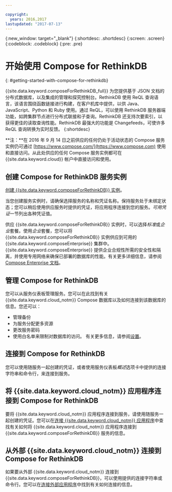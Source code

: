 ```yaml
---

copyright:
  years: 2016,2017
lastupdated: "2017-07-13"
---
```


{:new_window: target="_blank"}
{:shortdesc: .shortdesc}
{:screen: .screen}
{:codeblock: .codeblock}
{:pre: .pre}

# 开始使用 Compose for RethinkDB
{: #getting-started-with-compose-for-rethinkdb}

{{site.data.keyword.composeForRethinkDB_full}} 为您提供基于 JSON 文档的分布式数据库，以及集成的管理和探究控制台。RethinkDB 使用 ReQL 查询语言，该语言围绕函数链接进行构建，在客户机库中提供，以供 Java、JavaScript、Python 和 Ruby 使用。通过 ReQL，可以使用 RethinkDB 服务器端功能，如跨集群节点进行分布式联接和子查询。RethinkDB 还支持次要索引，以获得更佳的读取查询性能。RethinkDB 最强大的功能是 Changefeeds，可使许多 ReQL 查询转换为实时反馈。
{:shortdesc}

**注：**在 2016 年 9 月 14 日之前供应的任何仍处于活动状态的 Compose 服务实例仍可通过 [https://www.compose.com/](https://www.compose.com) 使用和直接访问。从此处供应的任何 Compose 服务实例都可在 {{site.data.keyword.cloud}} 帐户中直接访问和使用。

## 创建 Compose for RethinkDB 服务实例

[创建 {{site.data.keyword.composeForRethinkDB}} 实例](https://console.ng.bluemix.net/catalog/services/compose-for-rethinkdb/)。

当您创建服务实例时，请确保选择服务的名称和凭证名称。保持服务处于未绑定状态；您可以稍后使用供应服务时提供的凭证，将应用程序连接到您的服务。*可用凭证*一节列出各种凭证值。

供应 {{site.data.keyword.composeForRethinkDB}} 实例时，可以选择*标准*或*企业*套餐。使用*企业*套餐，您可以将 {{site.data.keyword.composeForRethinkDB}} 实例供应到可用的 {{site.data.keyword.composeEnterprise}} 集群中。{{site.data.keyword.composeEnterprise}} 提供企业合规性所需的安全性和隔离，并使用专用网络来确保已部署的数据库的性能。有关更多详细信息，请参阅 [Compose Enterprise 文档](../ComposeEnterprise/index.html)。

## 管理 Compose for RethinkDB

您可以从服务仪表板管理服务。您可以在此找到有关 {{site.data.keyword.cloud_notm}} Compose 数据库以及如何连接到该数据库的信息。您还可以：
- 管理备份
- 为服务分配更多资源
- 更改服务密码
- 使用白名单来限制对数据库的访问。
有关更多信息，请参阅[设置](./dashboard-settings.html)。

## 连接到 Compose for RethinkDB

您可以使用随服务一起创建的凭证，或者使用服务仪表板*概述*选项卡中提供的连接字符串和命令行，来连接到服务。

## 将 {{site.data.keyword.cloud_notm}} 应用程序连接到 Compose for RethinkDB

要将 {{site.data.keyword.cloud_notm}} 应用程序连接到服务，请使用随服务一起创建的凭证。您可以在[连接 {{site.data.keyword.cloud_notm}} 应用程序](./connecting-bluemix-app.html)中查找有关如何将 {{site.data.keyword.cloud_notm}} 应用程序连接到 {{site.data.keyword.composeForRethinkDB}} 服务的信息。

## 从外部 {{site.data.keyword.cloud_notm}} 连接到 Compose for RethinkDB

如果要从外部 {{site.data.keyword.cloud_notm}} 连接到 {{site.data.keyword.composeForRethinkDB}}，可以使用提供的连接字符串或命令行。您可以在[连接外部应用程序](./connecting-external.html)中找到有关如何连接的信息。
